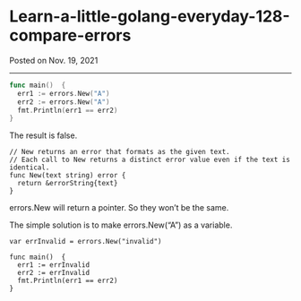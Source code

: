 # Learn-a-little-golang-everyday-128-compare-errors

Posted on Nov. 19, 2021

---

```go
func main()  {
  err1 := errors.New("A")
  err2 := errors.New("A")
  fmt.Println(err1 == err2)
}
```

The result is false.
```
// New returns an error that formats as the given text.
// Each call to New returns a distinct error value even if the text is identical.
func New(text string) error {
  return &errorString{text}
}
```

errors.New will return a pointer. So they won’t be the same.

The simple solution is to make errors.New(“A”) as a variable.

```
var errInvalid = errors.New("invalid")

func main()  {
  err1 := errInvalid
  err2 := errInvalid
  fmt.Println(err1 == err2)
}
```
